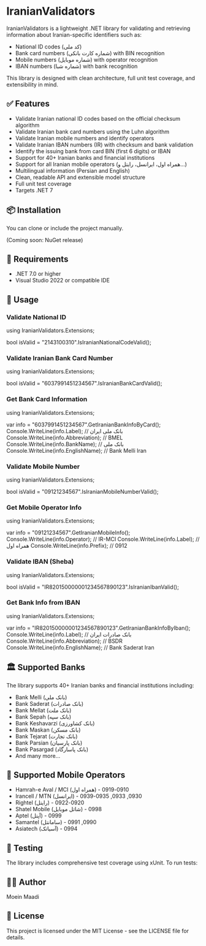 # IranianValidators

IranianValidators is a lightweight .NET library for validating and retrieving information about Iranian-specific identifiers such as:

- National ID codes (کد ملی)
- Bank card numbers (شماره کارت بانکی) with BIN recognition
- Mobile numbers (شماره موبایل) with operator recognition
- IBAN numbers (شماره شبا) with bank recognition

This library is designed with clean architecture, full unit test coverage, and extensibility in mind.

## ✅ Features

- Validate Iranian national ID codes based on the official checksum algorithm
- Validate Iranian bank card numbers using the Luhn algorithm
- Validate Iranian mobile numbers and identify operators
- Validate Iranian IBAN numbers (IR) with checksum and bank validation
- Identify the issuing bank from card BIN (first 6 digits) or IBAN
- Support for 40+ Iranian banks and financial institutions
- Support for all Iranian mobile operators (همراه اول، ایرانسل، رایتل و...)
- Multilingual information (Persian and English)
- Clean, readable API and extensible model structure
- Full unit test coverage
- Targets .NET 7

## 📦 Installation

You can clone or include the project manually.

(Coming soon: NuGet release)

## 🔧 Requirements

- .NET 7.0 or higher
- Visual Studio 2022 or compatible IDE

## 🧪 Usage

### Validate National ID
using IranianValidators.Extensions;

bool isValid = "2143100310".IsIranianNationalCodeValid();

### Validate Iranian Bank Card Number
using IranianValidators.Extensions;

bool isValid = "6037991451234567".IsIranianBankCardValid();

### Get Bank Card Information
using IranianValidators.Extensions;

var info = "6037991451234567".GetIranianBankInfoByCard(); Console.WriteLine(info.Label);        // بانک ملی ایران 
Console.WriteLine(info.Abbreviation); // BMEL Console.WriteLine(info.BankName);     // بانک ملی 
Console.WriteLine(info.EnglishName);  // Bank Melli Iran

### Validate Mobile Number
using IranianValidators.Extensions;

bool isValid = "09121234567".IsIranianMobileNumberValid();

### Get Mobile Operator Info
using IranianValidators.Extensions;

var info = "09121234567".GetIranianMobileInfo(); Console.WriteLine(info.Operator);     // IR-MCI 
Console.WriteLine(info.Label);        // همراه اول
Console.WriteLine(info.Prefix);       // 0912

### Validate IBAN (Sheba)
using IranianValidators.Extensions;

bool isValid = "IR820150000001234567890123".IsIranianIbanValid();

### Get Bank Info from IBAN
using IranianValidators.Extensions;

var info = "IR820150000001234567890123".GetIranianBankInfoByIban(); 
Console.WriteLine(info.Label);        // بانک صادرات ایران 
Console.WriteLine(info.Abbreviation); // BSDR 
Console.WriteLine(info.EnglishName);  // Bank Saderat Iran

## 🏛️ Supported Banks
The library supports 40+ Iranian banks and financial institutions including:
- Bank Melli (بانک ملی)
- Bank Saderat (بانک صادرات)
- Bank Mellat (بانک ملت)
- Bank Sepah (بانک سپه)
- Bank Keshavarzi (بانک کشاورزی)
- Bank Maskan (بانک مسکن)
- Bank Tejarat (بانک تجارت)
- Bank Parsian (بانک پارسیان)
- Bank Pasargad (بانک پاسارگاد)
- And many more...

## 📱 Supported Mobile Operators
- Hamrah-e Aval / MCI (همراه اول) - 0910-0919
- Irancell / MTN (ایرانسل) - 0930, 0933, 0935-0939
- Rightel (رایتل) - 0920-0922
- Shatel Mobile (شاتل موبایل) - 0998
- Aptel (آپتل) - 0999
- Samantel (سامانتل) - 0990, 0991
- Asiatech (آسیاتک) - 0994

## 🧪 Testing

The library includes comprehensive test coverage using xUnit. To run tests:

## 🧑‍💻 Author
Moein Maadi

## 📄 License

This project is licensed under the MIT License - see the LICENSE file for details.

